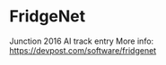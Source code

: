 FridgeNet
=========

Junction 2016 AI track entry
More info: https://devpost.com/software/fridgenet
